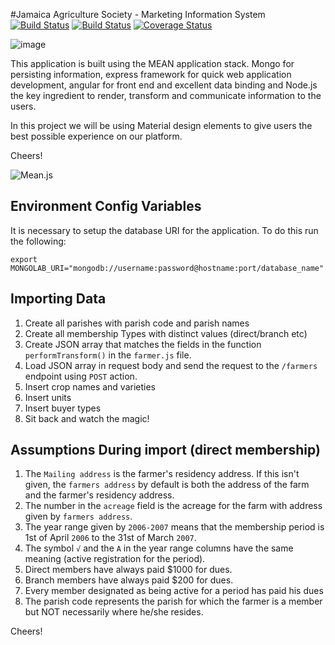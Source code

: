 #Jamaica Agriculture Society - Marketing Information System
[![Build Status](https://travis-ci.org/slashroots/jas-mis-app.svg?branch=master)](https://travis-ci.org/slashroots/jas-mis-app) [![Build Status](https://travis-ci.org/slashroots/jas-mis-app.svg?branch=develop)](https://travis-ci.org/slashroots/jas-mis-app) [![Coverage Status](https://coveralls.io/repos/slashroots/jas-mis-app/badge.svg)](https://coveralls.io/r/slashroots/jas-mis-app)

![image](http://slashroots.org/img/logo.png)

This application is built using the MEAN application stack. Mongo for persisting information, express framework for quick web application development, angular for front end and excellent data binding and Node.js the key ingredient to render, transform and communicate information to the users.  

In this project we will be using Material design elements to give users the best possible experience on our platform.  

Cheers!

![Mean.js](http://meanjs.org/img/logo.png)

## Environment Config Variables

It is necessary to setup the database URI for the application.  To do this run the following:

```
export MONGOLAB_URI="mongodb://username:password@hostname:port/database_name"
```

## Importing Data

1.	Create all parishes with parish code and parish names
2.	Create all membership Types with distinct values (direct/branch etc)
3.	Create JSON array that matches the fields in the function ```performTransform()``` in the ```farmer.js``` file.
4.  Load JSON array in request body and send the request to the ```/farmers``` endpoint using ```POST``` action.
5.  Insert crop names and varieties
6.  Insert units
7.  Insert buyer types
8.  Sit back and watch the magic!

## Assumptions During import (direct membership)

1.  The ```Mailing address``` is the farmer's residency address.  If this isn't given, the ```farmers address``` by default is both the address of the farm and the farmer's residency address.
2.  The number in the ```acreage``` field is the acreage for the farm with address given by ```farmers address```.
3.  The year range given by ```2006-2007``` means that the membership period is 1st of April ```2006``` to the 31st of March ```2007```.
4.  The symbol ```√``` and the ```A``` in the year range columns have the same meaning (active registration for the period).
5.  Direct members have always paid $1000 for dues.
6.  Branch members have always paid $200 for dues.
7.  Every member designated as being active for a period has paid his dues
8.  The parish code represents the parish for which the farmer is a member but NOT necessarily where he/she resides.


Cheers!